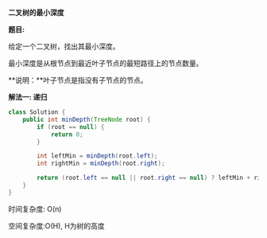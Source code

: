 **二叉树的最小深度**

**题目:** 

给定一个二叉树，找出其最小深度。

最小深度是从根节点到最近叶子节点的最短路径上的节点数量。

**说明：**叶子节点是指没有子节点的节点。



**解法一: 递归**

```java
class Solution {
    public int minDepth(TreeNode root) {
        if (root == null) {
            return 0;
        }

        int leftMin = minDepth(root.left);
        int rightMin = minDepth(root.right);

        return (root.left == null || root.right == null) ? leftMin + rightMin + 1 : Math.min(leftMin, rightMin) + 1;
    }
}
```

时间复杂度: O(n)

空间复杂度:O(H), H为树的高度